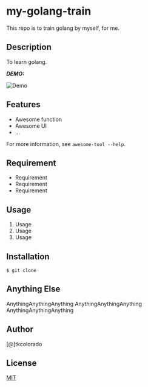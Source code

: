 # my-golang-train
This repo is to train golang by myself, for me.

## Description
To learn golang.

***DEMO:***

![Demo](https://image-url.gif)

## Features

- Awesome function
- Awesome UI
- ...

For more information, see `awesome-tool --help`.

## Requirement

- Requirement
- Requirement
- Requirement

## Usage

1. Usage
2. Usage
3. Usage

## Installation

    $ git clone 

## Anything Else

AnythingAnythingAnything
AnythingAnythingAnything
AnythingAnythingAnything

## Author

[@]tkcolorado

## License

[MIT](http://b4b4r07.mit-license.org)

